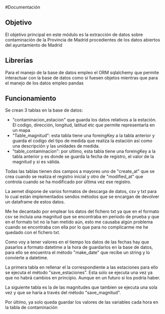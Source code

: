 #Documentación
## Objetivo
El objetivo principal en este módulo es la extracción de datos sobre contaminación de la Provincia de Madríd procedientes de los datos abiertos del ayuntamiento de Madrid

## Librerías
Para el manejo de la base de datos empleo el ORM sqlalchemy que permite interactuar con la base de datos como si fuesen objetos mientras que para el manejo de los datos empleo pandas

## Funcionamiento
Se crean 3 tablas en la base de datos:
* "contaminacion_estacion" que guarda los datos relativos a la estación. El codigo, dirección, longitud, latitud etc que permite representarla en un mapa
* "Table_magnitud": esta tabla tiene una foreingKey a la tabla anterior y guarda el codigo del tipo de medida que realiza la estación así como una descripción y las unidades de medida.
* "table_contaminacion": por ultimo, esta tabla tiene una foreingKey a la tabla anterior y es donde se guarda la fecha de registro, el valor de la magnitud y si es válida.

Todas las tablas tienen dos campos a mayores uno de "create_at" que se crea cuando se realiza el registro inicial y otro de 
"modified_at" que controla cuando se ha modificado por última vez ese registro.

La aemet dispone de varios formatos de descarga de datos, csv y txt para lo cual están implementados sendos métodos que se encargan de devolver un dataframe de estos datos.

Me he decantado por emplear los datos del fichero txt ya que en el formato csv se incluia una magnitud que se encontraba en periodo de prueba y que en el formato txt no la han metido aún, esto me causaba algún problema cuando se encontraba con ella por lo que para no complicarme me he quedado con el fichero txt.

Como voy a tener valores en el tiempo los datos de las fechas hay que pasarlos a formato datetime a la hora de guardarlos en la base de datos, para ello se encuentra el método "make_date" que recibe un string y lo convierte a datetime.

La primera tabla en rellenar el la correspondiente a las estaciones para ello se ejecuta el método "save_estaciones". Esta solo se ejecuta una vez ya que no habrá cambios en principio. Aunque en un futuro si los podría haber.

La siguiente tabla es la de las magnitudes que tambien se ejecuta una sola vez y que se haría a través del método "save_magnitud".

Por último, ya solo queda guardar los valores de las variables cada hora en la tabla de contaminación
